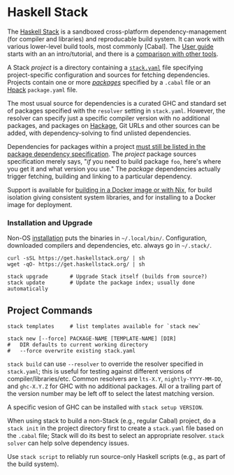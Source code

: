 Haskell Stack
=============

The [Haskell Stack][docs] is a sandboxed cross-platform
dependency-management (for compiler and libraries) and reproducable
build system. It can work with various lower-level build tools, most
commonly [Cabal]. The [User guide] starts with an an intro/tutorial,
and there is a [comparison with other tools][st-comparison].

A Stack _project_ is a directory containing a [`stack.yaml`] file
specifying project-specific configuration and sources for fetching
dependencies. Projects contain one or more [_packages_][st-package]
specified by a `.cabal` file or an [Hpack] `package.yaml` file.

The most usual source for dependencies is a curated GHC and standard
set of packages specified with the `resolver` setting in `stack.yaml`.
However, the resolver can specify just a specific compiler version
with no additional packages, and packages on [Hackage], Git URLs and
other sources can be added, with dependency-solving to find unlisted
dependencies.

Dependencies for packages within a project [must still be listed in
the package dependency specification][st-package-deps-twice]. The
_project_ package sources specification merely says, "_if_ you need to
build package `foo`, here's where you get it and what version you
use." The _package_ dependencies actually trigger fetching, building
and linking to a particular dependency.

Support is available for [building in a Docker image or with
Nix][st-docker], for build isolation giving consistent system
libraries, and for installing to a Docker image for deployment.

### Installation and Upgrade

Non-OS [installation] puts the binaries in `~/.local/bin/`.
Configuration, downloaded compilers and dependencies, etc. always go
in `~/.stack/`.

    curl -sSL https://get.haskellstack.org/ | sh
    wget -qO- https://get.haskellstack.org/ | sh

    stack upgrade       # Upgrade Stack itself (builds from source?)
    stack update        # Update the package index; usually done automatically


Project Commands
----------------

    stack templates     # list templates available for `stack new`

    stack new [--force] PACKAGE-NAME [TEMPLATE-NAME] [DIR]
    #   DIR defaults to current working directory
    #   --force overwrite existing stack.yaml

`stack build` can use `--resolver` to override the resolver specified
in `stack.yaml`; this is useful for testing against different versions
of compiler/libraries/etc. Common resolvers are `lts-X.Y`,
`nightly-YYYY-MM-DD`, and `ghc-X.Y.Z` for GHC with no additional
packages. All or a trailing part of the version number may be left off
to select the latest matching version.

A specific vesion of GHC can be installed with `stack setup VERSION`.

When using stack to build a non-Stack (e.g., regular Cabal) project,
do a `stack init` in the project directory first to create a
`stack.yaml` file based on the `.cabal` file; Stack will do its best
to select an appropriate resolver. `stack solver` can help solve
dependency issues.

Use `stack script` to reliably run source-only Haskell scripts (e.g., as
part of the build system).




<!-------------------------------------------------------------------->
[Hackage]: https://hackage.haskell.org/
[Hpack]: https://github.com/sol/hpack
[`stack.yaml`]: https://docs.haskellstack.org/en/stable/yaml_configuration/
[docs]: https://docs.haskellstack.org/en/stable/README/
[installation]: https://docs.haskellstack.org/en/stable/install_and_upgrade/
[st-comparison]: https://docs.haskellstack.org/en/stable/GUIDE/#comparison-to-other-tools
[st-docker]: https://docs.haskellstack.org/en/stable/GUIDE/#docker
[st-package-deps-twice]: https://docs.haskellstack.org/en/stable/stack_yaml_vs_cabal_package_file/#why-specify-deps-twice
[st-package]: https://docs.haskellstack.org/en/stable/stack_yaml_vs_cabal_package_file/
[user guide]: https://docs.haskellstack.org/en/stable/GUIDE/
